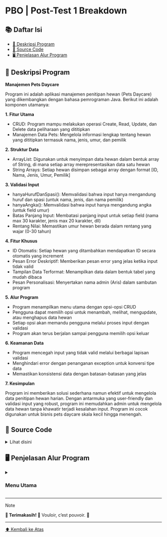 <a name="top"></a>
    
# PBO | Post-Test 1 Breakdown  

## 📚 Daftar Isi
- [👥 Deskripsi Program](#-deskripsi-program)
- [📖 Source Code](#-source-code)
- [🖥️ Penjelasan Alur Program](#️-penjelasan-alur-program)

## 👥 Deskripsi Program
**Manajemen Pets Daycare**

Program ini adalah aplikasi manajemen penitipan hewan (Pets Daycare) yang dikembangkan dengan bahasa pemrograman Java. Berikut ini adalah komponen utamanya:

**1. Fitur Utama**

- CRUD: Program mampu melakukan operasi Create, Read, Update, dan Delete data peliharaan yang dititipkan
- Manajemen Data Pets: Mengelola informasi lengkap tentang hewan yang dititipkan termasuk nama, jenis, umur, dan pemilik

**2. Struktur Data**

- ArrayList: Digunakan untuk menyimpan data hewan dalam bentuk array of String, di mana setiap array merepresentasikan data satu hewan
- String Arrays: Setiap hewan disimpan sebagai array dengan format [ID, Nama, Jenis, Umur, Pemilik]

**3. Validasi Input**

- hanyaHurufDanSpasi(): Memvalidasi bahwa input hanya mengandung huruf dan spasi (untuk nama, jenis, dan nama pemilik)
- hanyaAngka(): Memvalidasi bahwa input hanya mengandung angka (untuk field umur)
- Batas Panjang Input: Membatasi panjang input untuk setiap field (nama max 30 karakter, jenis max 20 karakter, dll)
- Rentang Nilai: Memastikan umur hewan berada dalam rentang yang wajar (0-30 tahun)

**4. Fitur Khusus**

- ID Otomatis: Setiap hewan yang ditambahkan mendapatkan ID secara otomatis yang increment
- Pesan Error Deskriptif: Memberikan pesan error yang jelas ketika input tidak valid
- Tampilan Data Terformat: Menampilkan data dalam bentuk tabel yang mudah dibaca
- Pesan Personalisasi: Menyertakan nama admin (Aris) dalam sambutan program

**5. Alur Program**

- Program menampilkan menu utama dengan opsi-opsi CRUD
- Pengguna dapat memilih opsi untuk menambah, melihat, mengupdate, atau menghapus data hewan
- Setiap opsi akan memandu pengguna melalui proses input dengan validasi
- Program akan terus berjalan sampai pengguna memilih opsi keluar

**6. Keamanan Data**

- Program mencegah input yang tidak valid melalui berbagai lapisan validasi
- Menghindari error dengan penanganan exception untuk konversi tipe data
- Memastikan konsistensi data dengan batasan-batasan yang jelas

**7. Kesimpulan**

Program ini memberikan solusi sederhana namun efektif untuk mengelola data penitipan hewan harian. Dengan antarmuka yang user-friendly dan validasi input yang robust, program ini memudahkan admin untuk mengelola data hewan tanpa khawatir terjadi kesalahan input. Program ini cocok digunakan untuk bisnis pets daycare skala kecil hingga menengah.

## 📖 Source Code

<details>
  <summary>Lihat disini</summary>

  
```java
package postTest1;

import java.util.ArrayList;
import java.util.Scanner;
import java.util.regex.Pattern;
import java.util.regex.Matcher;

public class Main {
	// BUAT VALIDASI CUMA HURUF AMA SPASI
	public static boolean hanyaHurufDanSpasi(String input) {
        Pattern pattern = Pattern.compile("^[a-zA-Z\\s]+$");
        Matcher matcher = pattern.matcher(input);
        return matcher.matches();
    }
	// BUAT VALIDASI CUMA ANGKA
	public static boolean hanyaAngka(String input) {
        Pattern pattern = Pattern.compile("^[0-9]+$");
        Matcher matcher = pattern.matcher(input);
        return matcher.matches();
    }
    public static void main(String[] args) {
        ArrayList<String[]> pets = new ArrayList<>();
        Scanner scanner = new Scanner(System.in);
        int pilihan;
        int idOtomatis = 1;
        
        do {
        	String keren = """
        			   _____     _              _       
        			  |  __ \\   | |            (_)      
        			  | |__) |__| |_ ___  _ __  _  __ _ 
        			  |  ___/ _ \\ __/ _ \\| '_ \\| |/ _` |
        			  | |  |  __/ || (_) | |_) | | (_| |
        			  |_|   \\___|\\__\\___/| .__/|_|\\__,_|
        			                     | |            
        			                     |_|            
        			""";
        	// INI MENU UTAMA WOOIIIIIII
        	System.out.print(keren);
        	System.out.println("\n=== Haloooo Admin Aris, Good to see you back! Moga sehat selalu! ===");
            System.out.println("\n+==== Petopia Pets Daycare ====+");
            System.out.println("| [1] Tambah Data Pets         |");
            System.out.println("| [2] Lihat Semua Data Pets    |");
            System.out.println("| [3] Update Data Pets         |");
            System.out.println("| [4] Hapus Data Pets          |");
            System.out.println("| [0] Keluar                   |");
            System.out.println("+==============================+");
            System.out.print("Pilih menu (0-4): ");
            
            pilihan = scanner.nextInt();
            scanner.nextLine();
            
            switch (pilihan) {
                case 1:
                    // INI TAMBAH WOOOOOIIIIIII
                    System.out.println("\n--- Tambah Data Pet ---");
                    String[] newPet = new String[5];
                    newPet[0] = String.valueOf(idOtomatis);
                    System.out.println("ID Pet: " + idOtomatis);
                    // INI BUAT VALIDASI NAMA YG VALID WOIIII
                    boolean inputNamaValid = false;
                    while (!inputNamaValid) {
                        System.out.print("Nama pet: ");
                        String namaInput = scanner.nextLine();
                        
                        if (namaInput.length() > 30) {
                            System.out.println("Error: Nama tidak boleh lebih dari 30 karakter.");
                            continue;
                        }
                        
                        if (hanyaHurufDanSpasi(namaInput)) {
                            newPet[1] = namaInput;
                            inputNamaValid = true;
                        } else {
                            System.out.println("Error: Nama hanya boleh mengandung huruf dan spasi.");
                        }
                    }
                    
                    // INI BUAT VALIDASI JENIS YG VALID WOIIII
                    boolean inputJenisValid = false;
                    while (!inputJenisValid) {
                        System.out.print("Jenis pet: ");
                        String jenisInput = scanner.nextLine();
                        
                        if (jenisInput.length() > 20) {
                            System.out.println("Error: Jenis pet tidak boleh lebih dari 20 karakter.");
                            continue;
                        }
                        
                        if (hanyaHurufDanSpasi(jenisInput)) {
                            newPet[2] = jenisInput;
                            inputJenisValid = true;
                        } else {
                            System.out.println("Error: Jenis pet hanya boleh mengandung huruf dan spasi.");
                        }
                    }
                    
                    // INI BUAT VALIDASI UMUR YG VALID WOIIII
                    boolean inputUmurValid = false;
                    while (!inputUmurValid) {
                        System.out.print("Umur: ");
                        String umurInput = scanner.nextLine();
                        
                        if (umurInput.length() > 2) {
                            System.out.println("Error: Umur tidak boleh lebih dari 2 digit dan harus angka.");
                            continue;
                        }
                        
                        if (hanyaAngka(umurInput)) {
                            try {
                                int umur = Integer.parseInt(umurInput);
                                
                                if (umur < 0 || umur > 30) {
                                    System.out.println("Error: Umur harus antara 0 dan 30 tahun.");
                                    continue;
                                }
                                
                                newPet[3] = umurInput;
                                inputUmurValid = true;
                            } catch (NumberFormatException e) {
                                System.out.println("Error: Format angka tidak valid. Silakan masukkan angka yang benar.");
                            }
                        } else {
                            System.out.println("Error: Umur hanya boleh mengandung angka.");
                        }
                    }
                    
                    // INI BUAT VALIDASI NAMA PEMILIK YG VALID WOIIII
                    boolean inputPemilikValid = false;
                    while (!inputPemilikValid) {
                        System.out.print("Nama Pemilik: ");
                        String pemilikInput = scanner.nextLine();
                        
                        if (pemilikInput.length() > 40) {
                            System.out.println("Error: Nama pemilik tidak boleh lebih dari 40 karakter.");
                            continue;
                        }
                        
                        if (hanyaHurufDanSpasi(pemilikInput)) {
                            newPet[4] = pemilikInput;
                            inputPemilikValid = true;
                        } else {
                            System.out.println("Error: Nama pemilik hanya boleh mengandung huruf dan spasi.");
                        }
                    }
                    
                    pets.add(newPet);
                    System.out.println(newPet[1] + " berhasil ditambahkan dengan ID: " + idOtomatis);
                    idOtomatis++;
                    break;
                    
                case 2:
                	// INI LIAT DAFTAR WOIIIIIII
                    System.out.println("\n--- Daftar Pets di Petopia ---");
                    if (pets.isEmpty()) {
                        System.out.println("Belum ada pets yang dititipkan :(\n");
                    } else {
                        System.out.println("ID | Nama | Jenis | Umur | Pemilik");
                        System.out.println("------------------------------------");
                        for (String[] pet : pets) {
                            System.out.println(
                                pet[0] + " | " +
                                pet[1] + " | " +
                                pet[2] + " | " +
                                pet[3] + " Tahun | " +
                                pet[4]
                            );
                            System.out.println("------------------------------------\n");
                        }
                    }
                    break;
                    
                case 3:
                    // INI UPDATE WOOIIIIII
                    System.out.println("\n--- Update Data Pet ---");
                    System.out.print("Masukkan ID pet yang akan diupdate: ");
                    String updateId = scanner.nextLine();
                    boolean cocok = false;
                    
                    for (String[] pet : pets) {
                        if (pet[0].equals(updateId)) {
                            System.out.println("Data saat ini:");
                            System.out.println("Nama: " + pet[1]);
                            System.out.println("Jenis: " + pet[2]);
                            System.out.println("Umur: " + pet[3]);
                            System.out.println("Pemilik: " + pet[4]);
                            System.out.println("\nMasukkan data pet yang baru:");
                            
                            boolean namaBaruValid = false;
                            while (!namaBaruValid) {
                                System.out.print("Nama Baru: ");
                                String namaBaru = scanner.nextLine();
                                
                                if (namaBaru.length() > 30) {
                                    System.out.println("Error: Nama tidak boleh lebih dari 30 karakter.");
                                    continue;
                                }
                                
                                if (hanyaHurufDanSpasi(namaBaru)) {
                                    pet[1] = namaBaru;
                                    namaBaruValid = true;
                                } else {
                                    System.out.println("Error: Nama hanya boleh mengandung huruf dan spasi.");
                                }
                            }
                            
                            boolean jenisBaruValid = false;
                            while (!jenisBaruValid) {
                                System.out.print("Jenis Baru: ");
                                String jenisBaru = scanner.nextLine();
                                
                                if (jenisBaru.length() > 20) {
                                    System.out.println("Error: Jenis pet tidak boleh lebih dari 20 karakter.");
                                    continue;
                                }
                                
                                if (hanyaHurufDanSpasi(jenisBaru)) {
                                    pet[2] = jenisBaru;
                                    jenisBaruValid = true;
                                } else {
                                    System.out.println("Error: Jenis pet hanya boleh mengandung huruf dan spasi.");
                                }
                            }
                            
                            boolean umurBaruValid = false;
                            while (!umurBaruValid) {
                                System.out.print("Umur: ");
                                String umurBaru = scanner.nextLine();
                                
                                if (umurBaru.length() > 2) {
                                    System.out.println("Error: Umur tidak boleh lebih dari 2 digit dan harus angka.");
                                    continue;
                                }
                                
                                if (hanyaAngka(umurBaru)) {
                                    try {
                                        int umur = Integer.parseInt(umurBaru);
                                        
                                        if (umur < 0 || umur > 30) {
                                            System.out.println("Error: Umur harus antara 0 dan 30 tahun.");
                                            continue;
                                        }
                                        
                                        pet[3] = umurBaru;
                                        umurBaruValid = true;
                                    } catch (NumberFormatException e) {
                                        System.out.println("Error: Format angka tidak valid. Silakan masukkan angka yang benar.");
                                    }
                                } else {
                                    System.out.println("Error: Umur hanya boleh mengandung angka.");
                                }
                            }
                            
                            boolean pemilikBaruValid = false;
                            while (!pemilikBaruValid) {
                                System.out.print("Pemilik Baru: ");
                                String pemilikBaru = scanner.nextLine();
                                
                                if (pemilikBaru.length() > 40) {
                                    System.out.println("Error: Nama pemilik tidak boleh lebih dari 40 karakter.");
                                    continue;
                                }
                                
                                if (hanyaHurufDanSpasi(pemilikBaru)) {
                                    pet[4] = pemilikBaru;
                                    pemilikBaruValid = true;
                                } else {
                                    System.out.println("Error: Nama pemilik hanya boleh mengandung huruf dan spasi.");
                                }
                            }
                            
                            System.out.println("Data pet berhasil diupdate!");
                            cocok = true;
                            break;
                        }
                    }
                    
                    if (!cocok) {
                        System.out.println("Pet dengan ID " + updateId + " tidak ada, min!");
                    }
                    break;
                    
                case 4:
                    // INI DELETE WOOOOOOOOIIII
                    System.out.println("\n--- Hapus Data Pet ---");
                    System.out.print("Masukkan ID pet yang akan dihapus: ");
                    String deleteId = scanner.nextLine();
                    boolean hapus = false;
                    
                    for (int i = 0; i < pets.size(); i++) {
                        if (pets.get(i)[0].equals(deleteId)) {
                            String[] deletedPet = pets.remove(i);
                            System.out.println("Pet dengan ID " + deleteId + " (" + deletedPet[1] + ") berhasil dihapus!");
                            hapus = true;
                            break;
                        }
                    }
                    
                    if (!hapus) {
                        System.out.println("Pet dengan ID " + deleteId + " tidak ada, min!");
                    }
                    break;
                    
                case 0:
                	// INI KELUAR WOIIIIIIIIIII
                    System.out.println("Program selesai. See you soon Mimin!");
                    break;
                    
                default:
                    System.out.println("Pilihan tidak valid, min! Silakan pilih 0-4.");
            }
        } while (pilihan != 0);
        
        scanner.close();
    }
}
```
</details>

## 🖥️ Penjelasan Alur Program
<details>
<summary><h3>Menu Utama</h3></summary>

<div align="center">
  <img src="" alt="" width="500px">
</div>

<p align="justify"></p>

</details>


---
> [!NOTE]
> **🎉 Terimakasih! 🎉**
> Vouloir, c’est pouvoir. 🙏

---
[⬆️ Kembali ke Atas](#top)

